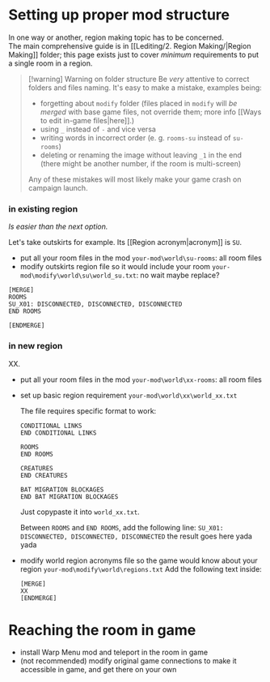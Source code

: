 # Setting up proper mod structure
In one way or another, region making topic has to be concerned.  
The main comprehensive guide is in [[Lediting/2. Region Making/|Region Making]] folder; this page exists just to cover *minimum* requirements to put a single room in a region.

> [!warning] Warning on folder structure
> Be *very* attentive to correct folders and files naming. It's easy to make a mistake, examples being:
> - forgetting about `modify` folder (files placed in `modify` will *be merged* with base game files, not override them; more info [[Ways to edit in-game files|here]].)
> - using `_` instead of `-` and vice versa
> - writing words in incorrect order (e. g. `rooms-su` instead of `su-rooms`)
> - deleting or renaming the image without leaving `_1` in the end (there might be another number, if the room is multi-screen)
> 
> Any of these mistakes will most likely make your game crash on campaign launch.
### in existing region
*Is easier than the next option.*

Let's take outskirts for example. Its [[Region acronym|acronym]] is `SU`.
- put all your room files in the mod 
	`your-mod\world\su-rooms`: all room files
- modify outskirts region file so it would include your room
	`your-mod\modify\world\su\world_su.txt`: 
no wait maybe replace?
```
[MERGE]
ROOMS
SU_X01: DISCONNECTED, DISCONNECTED, DISCONNECTED
END ROOMS

[ENDMERGE]
```


### in new region

XX.

- put all your room files in the mod 
	`your-mod\world\xx-rooms`: all room files
- set up basic region requirement
	`your-mod\world\xx\world_xx.txt`
	
	The file requires specific format to work:
	```
	CONDITIONAL LINKS
	END CONDITIONAL LINKS
	
	ROOMS
	END ROOMS
	
	CREATURES
	END CREATURES
	
	BAT MIGRATION BLOCKAGES
	END BAT MIGRATION BLOCKAGES
	```
	Just copypaste it into `world_xx.txt`.
	
	Between `ROOMS` and `END ROOMS`, add the following line:
	`SU_X01: DISCONNECTED, DISCONNECTED, DISCONNECTED`
	the result goes here yada yada
- modify world region acronyms file so the game would know about your region
	`your-mod\modify\world\regions.txt`
	Add the following text inside:
	```
	[MERGE]
	XX
	[ENDMERGE]
	```

# Reaching the room in game

- install Warp Menu mod and teleport in the room in game  
- (not recommended) modify original game connections to make it accessible in game, and get there on your own

